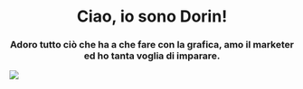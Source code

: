 <h1 align="center">Ciao, io sono Dorin!</h1>
<h3 align="center" color="red">Adoro tutto ciò che ha a che fare con la grafica, amo il marketer ed ho tanta voglia di imparare.</h3>
<img align="center" src="https://www.communicationvillage.com/blogs/wp-content/uploads/sites/2/2018/05/web-marketing.jpg" />
